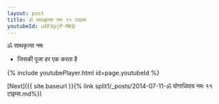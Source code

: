 ```yaml
---
layout: post
title: ॐ साथकृत्या नमः ११ टाइम्स
youtubeId: uXFXpjP-MKQ
---
```

 
 
 ॐ साथकृत्या नमः  
 
 -  जिसकी पूजा हर एक करता है 
 
  
 
  
 
 
 
 
 
 


{% include youtubePlayer.html id=page.youtubeId %}
 
[Next]({{ site.baseurl }}{% link  split1/_posts/2014-07-11-ॐ योगाधिपाय नमः ११ टाइम्स.md%})
 
